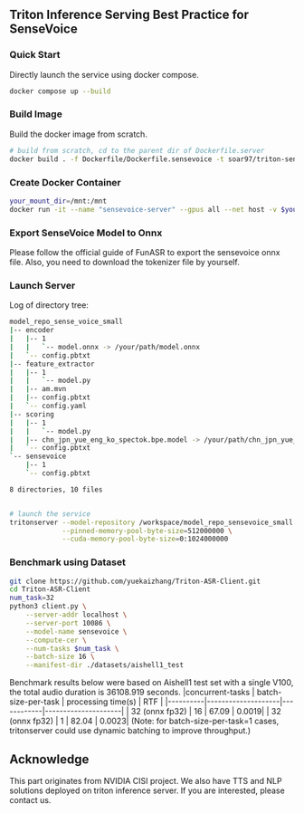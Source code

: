 ## Triton Inference Serving Best Practice for SenseVoice

### Quick Start
Directly launch the service using docker compose.
```sh
docker compose up --build
```

### Build Image
Build the docker image from scratch. 
```sh
# build from scratch, cd to the parent dir of Dockerfile.server
docker build . -f Dockerfile/Dockerfile.sensevoice -t soar97/triton-sensevoice:24.05
```

### Create Docker Container
```sh
your_mount_dir=/mnt:/mnt
docker run -it --name "sensevoice-server" --gpus all --net host -v $your_mount_dir --shm-size=2g soar97/triton-sensevoice:24.05
```

### Export SenseVoice Model to Onnx
Please follow the official guide of FunASR to export the sensevoice onnx file. Also, you need to download the tokenizer file by yourself. 
### Launch Server
Log of directory tree:
```sh
model_repo_sense_voice_small
|-- encoder
|   |-- 1
|   |   `-- model.onnx -> /your/path/model.onnx
|   `-- config.pbtxt
|-- feature_extractor
|   |-- 1
|   |   `-- model.py
|   |-- am.mvn
|   |-- config.pbtxt
|   `-- config.yaml
|-- scoring
|   |-- 1
|   |   `-- model.py
|   |-- chn_jpn_yue_eng_ko_spectok.bpe.model -> /your/path/chn_jpn_yue_eng_ko_spectok.bpe.model
|   `-- config.pbtxt
`-- sensevoice
    |-- 1
    `-- config.pbtxt

8 directories, 10 files


# launch the service 
tritonserver --model-repository /workspace/model_repo_sensevoice_small \
             --pinned-memory-pool-byte-size=512000000 \
             --cuda-memory-pool-byte-size=0:1024000000
```


### Benchmark using Dataset
```sh
git clone https://github.com/yuekaizhang/Triton-ASR-Client.git
cd Triton-ASR-Client
num_task=32
python3 client.py \
    --server-addr localhost \
    --server-port 10086 \
    --model-name sensevoice \
    --compute-cer \
    --num-tasks $num_task \
    --batch-size 16 \
    --manifest-dir ./datasets/aishell1_test
```

Benchmark results below were based on Aishell1 test set with a single V100, the total audio duration is 36108.919 seconds.
|concurrent-tasks | batch-size-per-task | processing time(s) | RTF |
|----------|--------------------|------------|---------------------|
| 32 (onnx fp32)                | 16 | 67.09 | 0.0019|
| 32 (onnx fp32)                | 1 | 82.04  | 0.0023|
(Note: for batch-size-per-task=1 cases, tritonserver could use dynamic batching to improve throughput.)

## Acknowledge
This part originates from NVIDIA CISI project. We also have TTS and NLP solutions deployed on triton inference server. If you are interested, please contact us.
